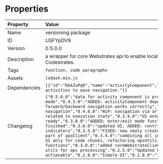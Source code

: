 

# Properties

| Property | Value |
| :--- | :--- |
| Name | versioning package |
| ID | USFYpDV9 |
| Version | 0.5.0.0 |
| Description | a wrapper for core Webstrates api to enable local versioning for code chunks in Codestrates. |
| Tags | `function, code paragraphs` |
| Assets | `lodash.min.js` |
| Dependencies | `[{"id":"RAAJuPq8","name":"activityComponent","optional":false,"usage":"visualising activities to ease navigation."}]` |
| Changelog | `{"0.5.0.0":"data for activity component is prepared upon entering versioning mode","0.4.3.0":"ADDED: activityComponent dependency","0.4.2.0":"FIXED: forward/backward navigation works correctly","0.4.1.0":"contributor-based navigation","0.4.0.0":"WiP: navigation via artefacts","0.3.9.5":"finding ops related to execution state","0.3.9.0":"UI enter/exit and way to update editor are ready","0.3.8.0":"ADDED: enter/exit mode function, not finished","0.3.6.0":"updated UI, ADDED: contributor + curr version indicators","0.3.5.0":"FIXED: now newly created sections are persistent, commeted part of opsClient","0.3.4.0":"combining all into a pipeline","0.3.2.0":"versioning UI only for code chunks, refactoring opsUtils into proper functions","0.3.0.0":"added coreWebstrateClient API by Kristian Antonsen + helper utils for ops processing","0.2.5.0":"Updated UI, tested where it is actionable","0.2.0.0":"Simple UI","0.1.0.0":"Initial release."}` |
